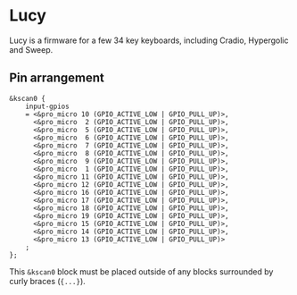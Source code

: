 # Lucy

Lucy is a firmware for a few 34 key keyboards, including Cradio, Hypergolic and Sweep.

## Pin arrangement

```dts
&kscan0 {
	input-gpios
	= <&pro_micro 10 (GPIO_ACTIVE_LOW | GPIO_PULL_UP)>,
      <&pro_micro  2 (GPIO_ACTIVE_LOW | GPIO_PULL_UP)>,
      <&pro_micro  5 (GPIO_ACTIVE_LOW | GPIO_PULL_UP)>,
      <&pro_micro  6 (GPIO_ACTIVE_LOW | GPIO_PULL_UP)>,
      <&pro_micro  7 (GPIO_ACTIVE_LOW | GPIO_PULL_UP)>,
      <&pro_micro  8 (GPIO_ACTIVE_LOW | GPIO_PULL_UP)>,
      <&pro_micro  9 (GPIO_ACTIVE_LOW | GPIO_PULL_UP)>,
      <&pro_micro  1 (GPIO_ACTIVE_LOW | GPIO_PULL_UP)>,
      <&pro_micro 11 (GPIO_ACTIVE_LOW | GPIO_PULL_UP)>,
      <&pro_micro 12 (GPIO_ACTIVE_LOW | GPIO_PULL_UP)>,
      <&pro_micro 16 (GPIO_ACTIVE_LOW | GPIO_PULL_UP)>,
      <&pro_micro 17 (GPIO_ACTIVE_LOW | GPIO_PULL_UP)>,
      <&pro_micro 18 (GPIO_ACTIVE_LOW | GPIO_PULL_UP)>,
      <&pro_micro 19 (GPIO_ACTIVE_LOW | GPIO_PULL_UP)>,
      <&pro_micro 15 (GPIO_ACTIVE_LOW | GPIO_PULL_UP)>,
      <&pro_micro 14 (GPIO_ACTIVE_LOW | GPIO_PULL_UP)>,
      <&pro_micro 13 (GPIO_ACTIVE_LOW | GPIO_PULL_UP)>
	;
};
```

This `&kscan0` block must be placed outside of any blocks surrounded by curly braces (`{...}`).
